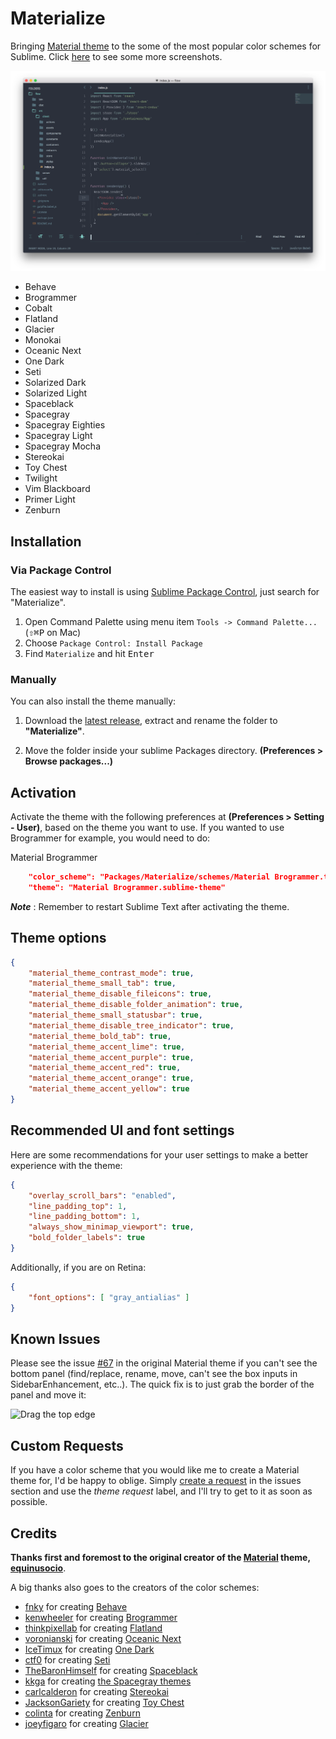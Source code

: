 # Materialize
Bringing [Material theme](https://github.com/equinusocio/material-theme) to the some of the most popular color schemes for Sublime. Click [here](/Screenshots.md) to see some more screenshots.

![](/screenshots/material-spacegray.png)

* Behave
* Brogrammer
* Cobalt
* Flatland
* Glacier
* Monokai
* Oceanic Next
* One Dark
* Seti
* Solarized Dark
* Solarized Light
* Spaceblack
* Spacegray
* Spacegray Eighties
* Spacegray Light
* Spacegray Mocha
* Stereokai
* Toy Chest
* Twilight
* Vim Blackboard
* Primer Light
* Zenburn

## Installation

### Via Package Control

The easiest way to install is using [Sublime Package Control](https://packagecontrol.io/installation), just search for "Materialize".

1. Open Command Palette using menu item `Tools -> Command Palette...` (<kbd>⇧</kbd><kbd>⌘</kbd><kbd>P</kbd> on Mac)
2. Choose `Package Control: Install Package`
3. Find `Materialize` and hit <kbd>Enter</kbd>


### Manually

You can also install the theme manually:

1. Download the [latest release](https://github.com/saadq/Materialize/releases/latest), extract and rename the folder to **"Materialize"**.

2. Move the folder inside your sublime Packages directory. **(Preferences > Browse packages...)**


## Activation
Activate the theme with the following preferences at  **(Preferences > Setting - User)**, based on the theme you want to use. If you wanted to use Brogrammer for example, you would need to do:

Material Brogrammer
```json
    "color_scheme": "Packages/Materialize/schemes/Material Brogrammer.tmTheme",
    "theme": "Material Brogrammer.sublime-theme"
```

***Note*** : Remember to restart Sublime Text after activating the theme.

## Theme options

```json
{
    "material_theme_contrast_mode": true,
    "material_theme_small_tab": true,
    "material_theme_disable_fileicons": true,
    "material_theme_disable_folder_animation": true,
    "material_theme_small_statusbar": true,
    "material_theme_disable_tree_indicator": true,
    "material_theme_bold_tab": true,
    "material_theme_accent_lime": true,
    "material_theme_accent_purple": true,
    "material_theme_accent_red": true,
    "material_theme_accent_orange": true,
    "material_theme_accent_yellow": true
}
```

## Recommended UI and font settings
Here are some recommendations for your user settings to make a better experience with the theme:

```json
{
    "overlay_scroll_bars": "enabled",
    "line_padding_top": 1,
    "line_padding_bottom": 1,
    "always_show_minimap_viewport": true,
    "bold_folder_labels": true
}
```

Additionally, if you are on Retina:

```json
{
    "font_options": [ "gray_antialias" ]
}
```

## Known Issues
Please see the issue [#67](https://github.com/equinusocio/material-theme/issues/67) in the original Material theme if you can't see the bottom panel (find/replace, rename, move, can't see the box inputs in SidebarEnhancement, etc..). The quick fix is to just grab the border of the panel and move it:

![Drag the top edge](https://cloud.githubusercontent.com/assets/474329/8178894/a0dd09c0-1412-11e5-8ecf-f7f9ade439ae.gif)

## Custom Requests
If you have a color scheme that you would like me to create a Material theme for, I'd be happy to oblige. Simply [create a request](https://github.com/saadq/Materialize/issues/new) in the issues section and use the *theme request* label, and I'll try to get to it as soon as possible.

## Credits
**Thanks first and foremost to the original creator of the [Material](https://github.com/equinusocio/material-theme) theme, [equinusocio](https://github.com/equinusocio)**.

A big thanks also goes to the creators of the color schemes:

* [fnky](https://github.com/fnky) for creating [Behave](https://github.com/fnky/behave-theme)
* [kenwheeler](https://github.com/kenwheeler) for creating [Brogrammer](https://github.com/kenwheeler/brogrammer-theme)
* [thinkpixellab](https://github.com/thinkpixellab) for creating [Flatland](https://github.com/thinkpixellab/flatland)
* [voronianski](https://github.com/voronianski) for creating [Oceanic Next](https://github.com/voronianski/oceanic-next-color-scheme)
* [IceTimux](https://github.com/IceTimux) for creating [One Dark](https://github.com/IceTimux/one-dark-sublime-text-3-color-scheme)
* [ctf0](https://github.com/ctf0) for creating [Seti](https://github.com/ctf0/Seti_ST3)
* [TheBaronHimself](https://github.com/TheBaronHimself) for creating [Spaceblack](https://github.com/TheBaronHimself/Spaceblack)
* [kkga](https://github.com/kkga) for creating [the Spacegray themes](https://github.com/kkga/spacegray)
* [carlcalderon](https://github.com/carlcalderon) for creating [Stereokai](https://github.com/carlcalderon/sublime-color-schemes)
* [JacksonGariety](https://github.com/JacksonGariety) for creating [Toy Chest](https://github.com/JacksonGariety/Toy-Chest-Theme)
* [colinta](https://github.com/colinta) for creating [Zenburn](https://github.com/colinta/zenburn)
* [joeyfigaro](https://github.com/joeyfigaro) for creating [Glacier](https://github.com/shovelandsandbox/glacier-theme)
